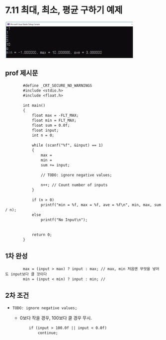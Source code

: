 # 7.11 최대, 최소, 평균 구하기 예제

![](../images/chapter7/loop3.png)

## prof 제시문

            #define _CRT_SECURE_NO_WARNINGS
            #include <stdio.h>
            #include <float.h>

            int main()
            {
                float max = -FLT_MAX;
                float min = FLT_MAX;
                float sum = 0.0f;
                float input;
                int n = 0;

                while (scanf("%f", &input) == 1)
                {
                    max =
                    min =
                    sum += input;

                    // TODO: ignore negative values;

                    n++; // Count number of inputs
                }

                if (n > 0)
                    printf("min = %f, max = %f, ave = %f\n", min, max, sum / n);
                else
                    printf("No Input\n");


                return 0;
            }

## 1차 완성

            max = (input > max) ? input : max; // max, min 처음엔 무엇을 넣어도 input보다 클 것이다
            min = (input < min) ? input : min; //

## 2차 조건

- `TODO: ignore negative values;`
  - 0보다 작을 경우, 100보다 클 경우 무시.


            if (input > 100.0f || input < 0.0f)
                continue;
